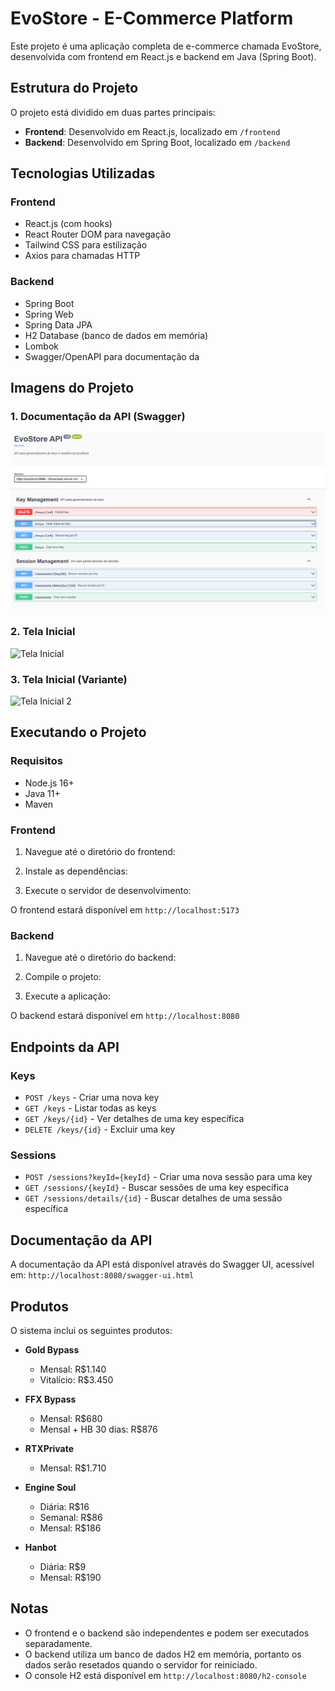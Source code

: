 # EvoStore - E-Commerce Platform

Este projeto é uma aplicação completa de e-commerce chamada EvoStore, desenvolvida com frontend em React.js e backend em Java (Spring Boot).

## Estrutura do Projeto

O projeto está dividido em duas partes principais:

- **Frontend**: Desenvolvido em React.js, localizado em `/frontend`
- **Backend**: Desenvolvido em Spring Boot, localizado em `/backend`

## Tecnologias Utilizadas

### Frontend
- React.js (com hooks)
- React Router DOM para navegação
- Tailwind CSS para estilização
- Axios para chamadas HTTP

### Backend
- Spring Boot
- Spring Web
- Spring Data JPA
- H2 Database (banco de dados em memória)
- Lombok
- Swagger/OpenAPI para documentação da 

## Imagens do Projeto

### 1. Documentação da API (Swagger)
![Swagger API](./docs/swagger_api.png)

### 2. Tela Inicial
![Tela Inicial](./docs/tela_inicial.png)

### 3. Tela Inicial (Variante)
![Tela Inicial 2](./docs/tela_inicial2.png)


## Executando o Projeto

### Requisitos
- Node.js 16+
- Java 11+
- Maven

### Frontend

1. Navegue até o diretório do frontend:


2. Instale as dependências:


3. Execute o servidor de desenvolvimento:


O frontend estará disponível em `http://localhost:5173`

### Backend

1. Navegue até o diretório do backend:


2. Compile o projeto:


3. Execute a aplicação:


O backend estará disponível em `http://localhost:8080`

## Endpoints da API

### Keys
- `POST /keys` - Criar uma nova key
- `GET /keys` - Listar todas as keys
- `GET /keys/{id}` - Ver detalhes de uma key específica
- `DELETE /keys/{id}` - Excluir uma key

### Sessions
- `POST /sessions?keyId={keyId}` - Criar uma nova sessão para uma key
- `GET /sessions/{keyId}` - Buscar sessões de uma key específica
- `GET /sessions/details/{id}` - Buscar detalhes de uma sessão específica

## Documentação da API
A documentação da API está disponível através do Swagger UI, acessível em:
`http://localhost:8080/swagger-ui.html`

## Produtos
O sistema inclui os seguintes produtos:

- **Gold Bypass**
  - Mensal: R$1.140
  - Vitalício: R$3.450

- **FFX Bypass**
  - Mensal: R$680
  - Mensal + HB 30 dias: R$876

- **RTXPrivate**
  - Mensal: R$1.710

- **Engine Soul**
  - Diária: R$16
  - Semanal: R$86
  - Mensal: R$186

- **Hanbot**
  - Diária: R$9
  - Mensal: R$190

## Notas
- O frontend e o backend são independentes e podem ser executados separadamente.
- O backend utiliza um banco de dados H2 em memória, portanto os dados serão resetados quando o servidor for reiniciado.
- O console H2 está disponível em `http://localhost:8080/h2-console`